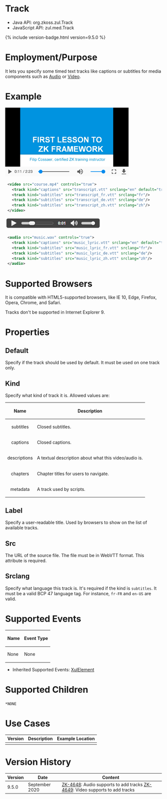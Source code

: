 

# Track

- Java API: <javadoc>org.zkoss.zul.Track</javadoc>
- JavaScript API: <javadoc directory="jsdoc">zul.med.Track</javadoc>

{% include version-badge.html version=9.5.0 %}

# Employment/Purpose

It lets you specify some timed text tracks like captions or subtitles
for media components such as [
Audio]({{site.baseurl}}/zk_component_ref/multimedia_and_miscellaneous/audio)
or [
Video]({{site.baseurl}}/zk_component_ref/multimedia_and_miscellaneous/video).

# Example

![](/zk_component_ref/images/Player-Sample.png)

```xml
 <video src="course.mp4" controls="true">
   <track kind="captions" src="transcript.vtt" srclang="en" default="true"/>
   <track kind="subtitles" src="transcript_fr.vtt" srclang="fr"/>
   <track kind="subtitles" src="transcript_de.vtt" srclang="de"/>
   <track kind="subtitles" src="transcript_zh.vtt" srclang="zh"/>
 </video>
```

![](/zk_component_ref/images/ZKComRef_Audio_Example.png)

```xml
 <audio src="music.wav" controls="true">
   <track kind="captions" src="music_lyric.vtt" srclang="en" default="true"/>
   <track kind="subtitles" src="music_lyric_fr.vtt" srclang="fr"/>
   <track kind="subtitles" src="music_lyric_de.vtt" srclang="de"/>
   <track kind="subtitles" src="music_lyric_zh.vtt" srclang="zh"/>
 </audio>
```

# Supported Browsers

It is compatible with HTML5-supported browsers, like IE 10, Edge,
Firefox, Opera, Chrome, and Safari.

Tracks don't be supported in Internet Explorer 9.

# Properties

## Default

Specify if the track should be used by default. It must be used on one
track only.

## Kind

Specify what kind of track it is. Allowed values are:

<table>
<thead>
<tr class="header">
<th><center>
<p>Name</p>
</center></th>
<th><center>
<p>Description</p>
</center></th>
</tr>
</thead>
<tbody>
<tr class="odd">
<td><center>
<p>subtitles</p>
</center></td>
<td><p>Closed subtitles.</p></td>
</tr>
<tr class="even">
<td><center>
<p>captions</p>
</center></td>
<td><p>Closed captions.</p></td>
</tr>
<tr class="odd">
<td><center>
<p>descriptions</p>
</center></td>
<td><p>A textual description about what this video/audio is.</p></td>
</tr>
<tr class="even">
<td><center>
<p>chapters</p>
</center></td>
<td><p>Chapter titles for users to navigate.</p></td>
</tr>
<tr class="odd">
<td><center>
<p>metadata</p>
</center></td>
<td><p>A track used by scripts.</p></td>
</tr>
</tbody>
</table>

## Label

Specify a user-readable title. Used by browsers to show on the list of
available tracks.

## Src

The URL of the source file. The file must be in WebVTT format. This
attribute is required.

## Srclang

Specify what language this track is. It's required if the kind is
`subtitles`. It must be a valid BCP 47 language tag. For instance,
`fr-FR` and `en-US` are valid.

# Supported Events

<table>
<thead>
<tr class="header">
<th><center>
<p>Name</p>
</center></th>
<th><center>
<p>Event Type</p>
</center></th>
</tr>
</thead>
<tbody>
<tr class="odd">
<td><p>None</p></td>
<td><p>None</p></td>
</tr>
</tbody>
</table>

- Inherited Supported Events: [
  XulElement]({{site.baseurl}}/zk_component_ref/base_components/xulelement#Supported_Events)

# Supported Children

`*NONE`

# Use Cases

| Version | Description | Example Location |
|---------|-------------|------------------|
|         |             |                  |

# Version History



| Version | Date           | Content                                                                                                                                                             |
|---------|----------------|---------------------------------------------------------------------------------------------------------------------------------------------------------------------|
| 9.5.0   | September 2020 | [ZK-4648](https://tracker.zkoss.org/browse/ZK-4648): Audio supports to add tracks [ZK-4649](https://tracker.zkoss.org/browse/ZK-4649): Video supports to add tracks |


